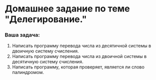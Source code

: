 # Домашнее задание по теме "Делегирование."

### Ваша задача:

1. Написать программу перевода числа из десятичной системы в двоичную систему счисления.
2. Написать программу перевода числа из двоичной системы в десятичную систему счисления.
3. Написать программу, которая проверяет, является ли слово палиндромом.